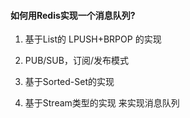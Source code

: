 #### 如何用Redis实现一个消息队列?

1. 基于List的 LPUSH+BRPOP 的实现

2. PUB/SUB，订阅/发布模式

3. 基于Sorted-Set的实现

4. 基于Stream类型的实现 来实现消息队列